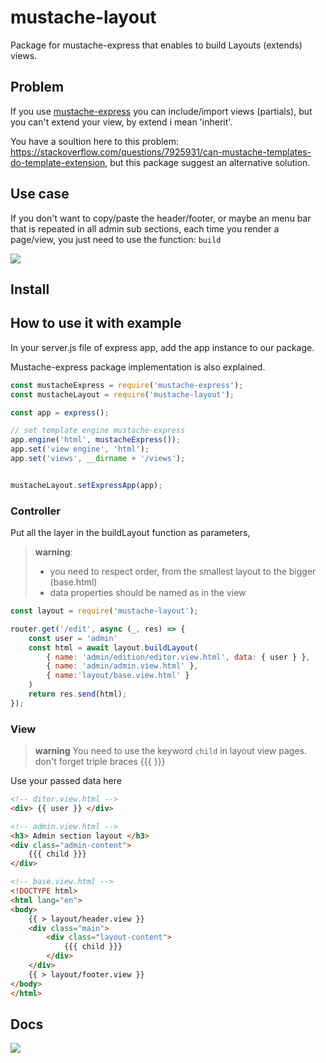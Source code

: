 # mustache-layout

Package for mustache-express that enables to build Layouts (extends) views.

## Problem

If you use [mustache-express](https://www.npmjs.com/package/mustache-express) you can include/import views (partials), but you can't extend your view,
by extend i mean 'inherit'.

You have a soultion here to this problem: https://stackoverflow.com/questions/7925931/can-mustache-templates-do-template-extension, but this package suggest an alternative solution.

## Use case

If you don't want to copy/paste the header/footer, or maybe an menu bar that is repeated in all admin sub sections,
each time you render a page/view, you just need to use the function: `build`



![](https://i.imgur.com/xxaZZ9z.pngg)


## Install

## How to use it with example

In your server.js file of express app, add the app instance to our package.

Mustache-express package implementation is also explained.

```js
const mustacheExpress = require('mustache-express');
const mustacheLayout = require('mustache-layout');

const app = express();

// set template engine mustache-express
app.engine('html', mustacheExpress());
app.set('view engine', 'html');
app.set('views', __dirname + '/views');


mustacheLayout.setExpressApp(app);
```

### Controller

Put all the layer in the buildLayout function as parameters, 

> **warning**: 
> - you need to respect order, from the smallest layout to the bigger (base.html)
> - data properties should be named as in the view

```js
const layout = require('mustache-layout');

router.get('/edit', async (_, res) => {
    const user = 'admin'
    const html = await layout.buildLayout(
        { name: 'admin/edition/editor.view.html', data: { user } },
        { name: 'admin/admin.view.html' },
        { name:'layout/base.view.html' }
    )
    return res.send(html);
});
```

### View

> **warning** You need to use the keyword `child` in layout view pages.
> don't forget triple braces {{{ }}}

Use your passed data here

```html
<!-- ditor.view.html -->
<div> {{ user }} </div>
```

```html
<!-- admin.view.html -->
<h3> Admin section layout </h3> 
<div class="admin-content">
    {{{ child }}}
</div>
```

```html
<!-- base.view.html -->
<!DOCTYPE html>
<html lang="en">
<body>
    {{ > layout/header.view }}
    <div class="main">
        <div class="layout-content">
            {{{ child }}}
        </div>
    </div>
    {{ > layout/footer.view }}
</body>
</html>
```

## Docs
![](https://i.imgur.com/Fq7SWEp.png)
